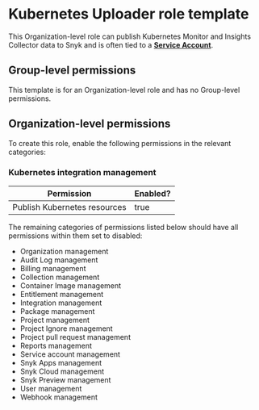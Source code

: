 # Kubernetes Uploader role template

This Organization-level role can publish Kubernetes Monitor and Insights Collector data to Snyk and is often tied to a [**Service Account**](../../../enterprise-setup/service-accounts/).

## Group-level permissions

This template is for an Organization-level role and has no Group-level permissions.

## Organization-level permissions

To create this role, enable the following permissions in the relevant categories:

### Kubernetes integration management

<table><thead><tr><th>Permission</th><th data-type="checkbox">Enabled?</th></tr></thead><tbody><tr><td>Publish Kubernetes resources</td><td>true</td></tr></tbody></table>

The remaining categories of permissions listed below should have all permissions within them set to disabled:

* Organization management
* Audit Log management
* Billing management
* Collection management
* Container Image management
* Entitlement management
* Integration management
* Package management
* Project management
* Project Ignore management
* Project pull request management
* Reports management
* Service account management
* Snyk Apps management
* Snyk Cloud management
* Snyk Preview management
* User management
* Webhook management
